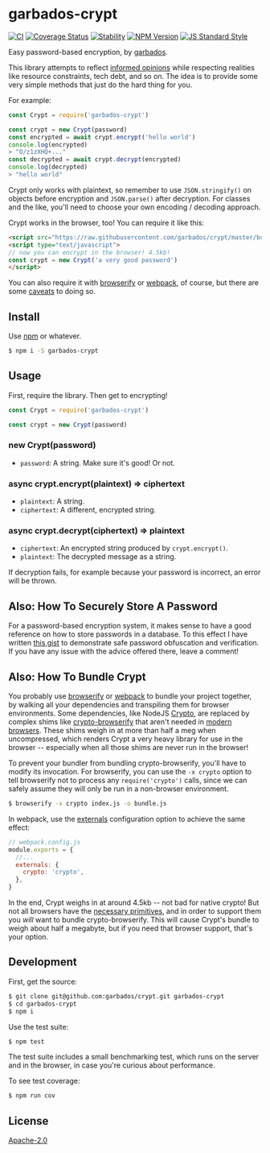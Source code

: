 # garbados-crypt

[![CI](https://github.com/garbados/crypt/actions/workflows/ci.yaml/badge.svg)](https://github.com/garbados/crypt/actions/workflows/ci.yaml)
[![Coverage Status](https://coveralls.io/repos/github/garbados/crypt/badge.svg?branch=master)](https://coveralls.io/github/garbados/crypt?branch=master)
[![Stability](https://img.shields.io/badge/stability-stable-green.svg?style=flat-square)](https://nodejs.org/api/documentation.html#documentation_stability_index)
[![NPM Version](https://img.shields.io/npm/v/garbados-crypt.svg?style=flat-square)](https://www.npmjs.com/package/garbados-crypt)
[![JS Standard Style](https://img.shields.io/badge/code%20style-standard-brightgreen.svg?style=flat-square)](https://github.com/feross/standard)

[garbados]: https://garbados.github.io/my-blog/
[browserify]: https://www.npmjs.com/package/browserify
[webpack]: https://www.npmjs.com/package/webpack
[npm]: https://www.npmjs.com/

Easy password-based encryption, by [garbados][garbados].

This library attempts to reflect [informed opinions](https://latacora.micro.blog/2018/04/03/cryptographic-right-answers.html) while respecting realities like resource constraints, tech debt, and so on. The idea is to provide some very simple methods that just do the hard thing for you.

For example:

```javascript
const Crypt = require('garbados-crypt')

const crypt = new Crypt(password)
const encrypted = await crypt.encrypt('hello world')
console.log(encrypted)
> "O/z1zXHQ+..."
const decrypted = await crypt.decrypt(encrypted)
console.log(decrypted)
> "hello world"
```

Crypt only works with plaintext, so remember to use `JSON.stringify()` on objects before encryption and `JSON.parse()` after decryption. For classes and the like, you'll need to choose your own encoding / decoding approach.

Crypt works in the browser, too! You can require it like this:

```html
<script src="https://raw.githubusercontent.com/garbados/crypt/master/bundle.min.js" charset="utf-8"></script>
<script type="text/javascript">
// now you can encrypt in the browser! 4.5kb!
const crypt = new Crypt('a very good password')
</script>
```

You can also require it with [browserify][browserify] or [webpack][webpack], of course, but there are some [caveats](#also-how-to-bundle-crypt) to doing so.

## Install

Use [npm][npm] or whatever.

```bash
$ npm i -S garbados-crypt
```

## Usage

First, require the library. Then get to encrypting!

```javascript
const Crypt = require('garbados-crypt')

const crypt = new Crypt(password)
```

### new Crypt(password)

- `password`: A string. Make sure it's good! Or not.

### async crypt.encrypt(plaintext) => ciphertext

- `plaintext`: A string.
- `ciphertext`: A different, encrypted string.

### async crypt.decrypt(ciphertext) => plaintext

- `ciphertext`: An encrypted string produced by `crypt.encrypt()`.
- `plaintext`: The decrypted message as a string.

If decryption fails, for example because your password is incorrect, an error will be thrown.

## Also: How To Securely Store A Password

For a password-based encryption system, it makes sense to have a good reference on how to store passwords in a database. To this effect I have written [this gist](https://gist.github.com/garbados/29ca945d5964ef85e7936804c23edb9d#file-how_to_store_passwords-js) to demonstrate safe password obfuscation and verification. If you have any issue with the advice offered there, leave a comment!

## Also: How To Bundle Crypt

You probably use [browserify][browserify] or [webpack][webpack] to bundle your project together, by walking all your dependencies and transpiling them for browser environments. Some dependencies, like NodeJS [Crypto](https://nodejs.org/api/crypto.html), are replaced by complex shims like [crypto-browserify](https://github.com/crypto-browserify/crypto-browserify/) that aren't needed in [modern browsers](https://developer.mozilla.org/en-US/docs/Web/API/SubtleCrypto). These shims weigh in at more than half a meg when uncompressed, which renders Crypt a very heavy library for use in the browser -- especially when all those shims are never run in the browser!

To prevent your bundler from bundling crypto-browserify, you'll have to modify its invocation. For browserify, you can use the `-x crypto` option to tell browserify not to process any `require('crypto')` calls, since we can safely assume they will only be run in a non-browser environment.

```bash
$ browserify -x crypto index.js -o bundle.js
```

In webpack, use the [externals](https://webpack.js.org/configuration/externals/) configuration option to achieve the same effect:

```javascript
// webpack.config.js
module.exports = {
  //...
  externals: {
    crypto: 'crypto',
  },
}
```

In the end, Crypt weighs in at around 4.5kb -- not bad for native crypto! But not all browsers have the [necessary primitives](https://developer.mozilla.org/en-US/docs/Web/API/Web_Crypto_API), and in order to support them you *will* want to bundle crypto-browserify. This will cause Crypt's bundle to weigh about half a megabyte, but if you need that browser support, that's your option.

## Development

First, get the source:

```bash
$ git clone git@github.com:garbados/crypt.git garbados-crypt
$ cd garbados-crypt
$ npm i
```

Use the test suite:

```bash
$ npm test
```

The test suite includes a small benchmarking test, which runs on the server and in the browser, in case you're curious about performance.

To see test coverage:

```bash
$ npm run cov
```
## License

[Apache-2.0](https://www.apache.org/licenses/LICENSE-2.0)
